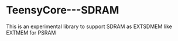 # TeensyCore---SDRAM
This is an experimental library to support SDRAM as EXTSDMEM like EXTMEM for PSRAM

